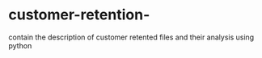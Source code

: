 # customer-retention-
contain the description of customer retented files and their analysis using python
